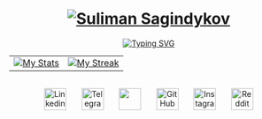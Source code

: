 
<h1 align="center">
  <a href="https://github.com/SulimanSagindykov">
    <img src="https://user-images.githubusercontent.com/115887342/257194860-f91d6772-3531-4d22-8688-47cea9c29203.png" alt="Suliman Sagindykov" /></a>
</h1>

<p align="center">
  <a href="https://git.io/typing-svg"><img src="https://readme-typing-svg.herokuapp.com?font=Anonymous+Pro&duration=4000&pause=1000&color=8C52FF&center=true&width=435&lines=Hello+World!;I'm+an+aspiring+full-stack+web+developer;Still+got+a+lot+to+learn" alt="Typing SVG" /></a>

  
</p>





<table style="border:none;margin:0 auto">
  <tr style="border:none;">
    <td style="border:none;"><a target="_blank" href="https://github.com/anuraghazra/github-readme-stats"><img src="https://github-readme-stats.vercel.app/api?username=SulimanSagindykov&include_all_commits=true&count_private=true&show_icons=true&theme=dracula&text_color=8b8b8b&bg_color=0000&hide_border=true" alt="My Stats"/> </a></td>
    <td style="border:none;"><a target="_blank" href="https://github.com/DenverCoder1/github-readme-streak-stats"><img src="https://github-readme-streak-stats.herokuapp.com/?user=SulimanSagindykov&theme=dracula&dates=8b8b8b&background=0000&hide_border=true" alt="My Streak"/></a></td>
  </tr>
</table>
<br>


<p align="center">
  <a href="https://www.linkedin.com/in/sulimansagindykov/"><img width="40px" alt="Linkedin" title="Linkedin" src="https://user-images.githubusercontent.com/115887342/257205001-04f586a1-4828-4485-a1a0-56aceda30b90.png"/></a>
  &#8287;&#8287;&#8287;&#8287;&#8287;
  <a href="https://t.me/sagindykovsl"><img width="40px" alt="Telegram" title="Telegram" src="https://user-images.githubusercontent.com/115887342/257205029-f9458150-77ea-4b91-bc2f-e73efaa524fb.png"/></a>
  &#8287;&#8287;&#8287;&#8287;&#8287;
  <a href="https://discordapp.com/users/696678719820922940" alt="Discord" title="Discord"><img width="40px" src="https://user-images.githubusercontent.com/115887342/257205015-ab405bbc-1dfc-43db-89f8-5b02457f3f2d.png"/></a>
  &#8287;&#8287;&#8287;&#8287;&#8287;
  <a href="https://github.com/SulimanSagindykov"><img width="40px" alt="GitHub" title="GitHub" src="https://user-images.githubusercontent.com/115887342/257205307-fd042600-d9c9-4fa9-b4ee-35d95a562fdf.png"></a>
  &#8287;&#8287;&#8287;&#8287;&#8287;
  <a href="https://www.instagram.com/sagindykovsl/"><img width="40px" alt="Instagram" title="Instagram" src="https://user-images.githubusercontent.com/115887342/257205009-ec93cfee-9837-446c-b070-4d7f7aca0f78.png"/></a>
  &#8287;&#8287;&#8287;&#8287;&#8287;
  <a href="https://www.reddit.com/user/sagindykovsl"><img width="40px" alt="Reddit" title="Reddit" src="https://user-images.githubusercontent.com/115887342/257206789-3bccc55e-9e08-44e3-aa0a-4987c02d1a14.png"/></a>
</p>
